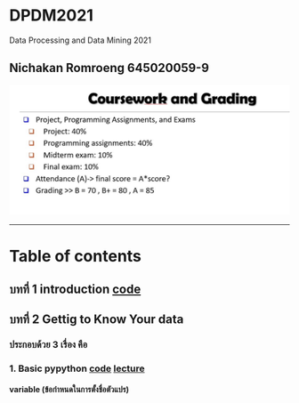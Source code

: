 # DPDM2021
Data Processing and Data Mining 2021
## Nichakan Romroeng 645020059-9


![grading image](DPDM21.JPG)


------------------------------------------------------------------------------
# Table of contents
## บทที่ 1 introduction [code](https://github.com/nicha0524/DPDM2021/blob/main/intro.ipynb)
## บทที่ 2 Gettig to Know Your data
   ### ประกอบด้วย 3 เรื่อง คือ
   ### 1. Basic pypython [code](https://colab.research.google.com/github/nicha0524/DPDM2021/blob/main/Data101_(chapter2).ipynb#scrollTo=JwfbsPsB0U12) [lecture](https://github.com/nicha0524/DPDM2021/blob/main/%E0%B8%AA%E0%B8%A3%E0%B8%B8%E0%B8%9B%E0%B8%9A%E0%B8%97%E0%B8%97%E0%B8%B5%E0%B9%881.pdf)
   #### variable (ข้อกำหนดในการตั้งชื่อตัวแปร)
   
        
